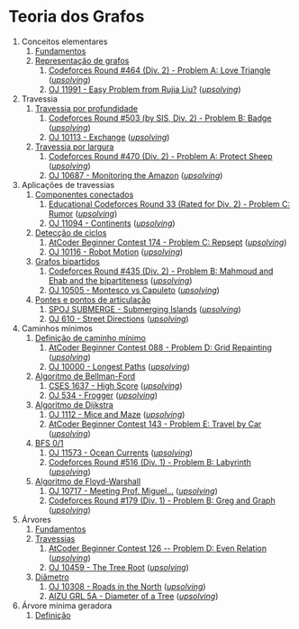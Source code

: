 Teoria dos Grafos
=================

1. Conceitos elementares
    1. [Fundamentos](slides/fundamentos/fundamentos.pdf)
    1. [Representação de grafos](slides/representacao/representacao.pdf)
        1. [Codeforces Round #464 (Div. 2) - Problem A: Love Triangle](https://codeforces.com/problemset/problem/939/A) ([_upsolving_](problems/CF_939A/CF_939A.pdf))
        1. [OJ 11991 - Easy Problem from Rujia Liu?](https://onlinejudge.org/index.php?option=onlinejudge&Itemid=8&page=show_problem&problem=3142) ([_upsolving_](problems/OJ_11991/OJ_11991.pdf))
1. Travessia
    1. [Travessia por profundidade](slides/dfs/dfs.pdf)
        1. [Codeforces Round #503 (by SIS, Div. 2) - Problem B: Badge](https://codeforces.com/problemset/problem/1020/B) ([_upsolving_](problems/CF_1020B/CF_1020B.pdf))
        1. [OJ 10113 - Exchange](https://onlinejudge.org/index.php?option=onlinejudge&Itemid=8&page=show_problem&problem=1054) ([_upsolving_](problems/OJ_10113/OJ_10113.pdf))
    1. [Travessia por largura](slides/bfs/bfs.pdf)
        1. [Codeforces Round #470 (Div. 2) - Problem A: Protect Sheep](https://codeforces.com/problemset/problem/948/A) ([_upsolving_](problems/CF_948A/CF_948A.pdf))
        1. [OJ 10687 - Monitoring the Amazon](https://onlinejudge.org/index.php?option=com_onlinejudge&Itemid=8&page=show_problem&category=0&problem=1628&mosmsg=Submission+received+with+ID+26496145) ([_upsolving_](problems/OJ_10687/OJ_10687.pdf))
1. Aplicações de travessias
    1. [Componentes conectados](slides/componentes_conectados/componentes_conectados.pdf)
        1. [Educational Codeforces Round 33 (Rated for Div. 2) - Problem C: Rumor](https://codeforces.com/contest/893/problem/C) ([_upsolving_](problems/CF_893C/CF_893C.pdf))
        1. [OJ 11094 - Continents](http://onlinejudge.org/index.php?option=com_onlinejudge&Itemid=8&category=24&page=show_problem&problem=2035) ([_upsolving_](problems/OJ_11094/OJ_11094.pdf))
    1. [Detecção de ciclos](slides/deteccao_de_ciclos/deteccao_de_ciclos.pdf)
        1. [AtCoder Beginner Contest 174 - Problem C: Repsept](https://atcoder.jp/contests/abc174/tasks/abc174_c) ([_upsolving_](problems/ABC_174C/ABC_174C.pdf))
        1. [OJ 10116 - Robot Motion](https://onlinejudge.org/index.php?option=com_onlinejudge&Itemid=8&page=show_problem&category=0&problem=1057&mosmsg=Submission+received+with+ID+26514001) ([_upsolving_](problems/OJ_10116/OJ_10116.pdf))
    1. [Grafos bipartidos](slides/grafos_bipartidos/grafos_bipartidos.pdf)
        1. [Codeforces Round #435 (Div. 2) - Problem B: Mahmoud and Ehab and the bipartiteness](https://codeforces.com/problemset/problem/862/B) ([_upsolving_](problems/CF_862B/CF_862B.pdf))
        1. [OJ 10505 - Montesco vs Capuleto](https://onlinejudge.org/index.php?option=com_onlinejudge&Itemid=8&category=24&page=show_problem&problem=1446) ([_upsolving_](problems/OJ_10505/OJ_10505.pdf))
    1. [Pontes e pontos de articulação](slides/pontes_e_pontos_de_articulacao/pontes_e_pontos_de_articulacao.pdf)
        1. [SPOJ SUBMERGE - Submerging Islands](https://www.spoj.com/problems/SUBMERGE/) ([_upsolving_](problems/SPOJ_SUBMERGE/SPOJ_SUBMERGE.pdf))
        1. [OJ 610 - Street Directions](https://onlinejudge.org/index.php?option=com_onlinejudge&Itemid=8&page=show_problem&category=0&problem=551&mosmsg=Submission+received+with+ID+26529110) ([_upsolving_](problems/OJ_610/OJ_610.pdf))
1. Caminhos mínimos
    1. [Definição de caminho mínimo](slides/caminhos_minimos/caminhos_minimos.pdf)
        1. [AtCoder Beginner Contest 088 - Problem D: Grid Repainting](https://atcoder.jp/contests/abc088/tasks/abc088_d) ([_upsolving_](problems/ABC_088D/ABC_088D.pdf))
        1. [OJ 10000 - Longest Paths](http://onlinejudge.org/index.php?option=com_onlinejudge&Itemid=8&category=24&page=show_problem&problem=941) ([_upsolving_](problems/OJ_10000/OJ_10000.pdf))
    1. [Algoritmo de Bellman-Ford](slides/bellman-ford/bellman-ford.pdf)
        1. [CSES 1637 - High Score](https://cses.fi/problemset/task/1673) ([_upsolving_](problems/CSES_1637/CSES_1637.pdf))
        1. [OJ 534 - Frogger](https://onlinejudge.org/index.php?option=com_onlinejudge&Itemid=8&category=24&page=show_problem&problem=475) ([_upsolving_](problems/OJ_534/OJ_534.pdf))
    1. [Algoritmo de Dijkstra](slides/dijkstra/dijkstra.pdf) 
        1. [OJ 1112 - Mice and Maze](http://onlinejudge.org/index.php?option=com_onlinejudge&Itemid=8&category=24&page=show_problem&problem=3553) ([_upsolving_](problems/OJ_1112/OJ_1112.pdf))
        1. [AtCoder Beginner Contest 143 - Problem E: Travel by Car](https://atcoder.jp/contests/abc143/tasks/abc143_e) ([_upsolving_](problems/ABC_143E/ABC_143E.pdf))
    1. [BFS 0/1](slides/bfs_01/bfs_01.pdf)
        1. [OJ 11573 - Ocean Currents](https://onlinejudge.org/index.php?option=com_onlinejudge&Itemid=8&category=24&page=show_problem&problem=2620) ([_upsolving_](problems/OJ_11573/OJ_11573.pdf))
        1. [Codeforces Round #516 (Div. 1) - Problem B: Labyrinth](https://codeforces.com/contest/1063/problem/B) ([_upsolving_](problems/CF_1063B/CF_103B.pdf))
    1. [Algoritmo de Floyd-Warshall](slides/floyd-warshall/floyd-warshall.pdf)
        1. [OJ 10717 - Meeting Prof. Miguel...](https://onlinejudge.org/index.php?option=com_onlinejudge&Itemid=8&category=24&page=show_problem&problem=1112) ([_upsolving_](problems/OJ_10171/OJ_10171.pdf))
        1. [Codeforces Round #179 (Div. 1) - Problem B: Greg and Graph](https://codeforces.com/problemset/problem/295/B) ([_upsolving_](problems/CF_295B/CF_295B.pdf))
1. Árvores
    1. [Fundamentos](slides/arvores_fundamentos/arvores_fundamentos.pdf)
    1. [Travessias](slides/arvores_travessias/arvores_travessias.pdf)
        1. [AtCoder Beginner Contest 126 -- Problem D: Even Relation](https://atcoder.jp/contests/abc126/tasks/abc126_d) ([_upsolving_](problems/ABC_126D/ABC_126D.pdf))
        1. [OJ 10459 - The Tree Root](https://onlinejudge.org/index.php?option=com_onlinejudge&Itemid=8&category=24&page=show_problem&problem=1400) ([_upsolving_](problems/OJ_10459/OJ_10459.pdf))
    1. [Diâmetro](slides/arvores_diametro/arvores_diametro.pdf)
        1. [OJ 10308 - Roads in the North](http://onlinejudge.org/index.php?option=com_onlinejudge&Itemid=8&category=24&page=show_problem&problem=1249) ([_upsolving_](problems/OJ_10308/OJ_10308.pdf))
        1. [AIZU GRL 5A - Diameter of a Tree](https://judge.u-aizu.ac.jp/onlinejudge/description.jsp?id=GRL_5_A) ([_upsolving_](problems/AIZU_GRL_5_A/AIZU_GRL_5_A.pdf))
1. Árvore mínima geradora 
    1. [Definição](slides/mst_definicao/mst_definicao.pdf)

<!---
Pendências
    - Raio de uma árvore
    - Fluxo
    - Minimum Spanning Tree
    - Maximum Independent Subset
-->
